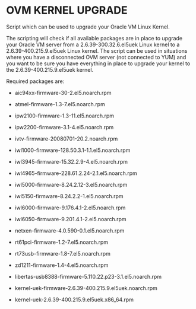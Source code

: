 # OVM KERNEL UPGRADE
Script which can be used to upgrade your Oracle VM Linux Kernel. 

The scripting will check if all available packages are in place to upgrade your Oracle VM server from a 2.6.39-300.32.6.el5uek Linux kernel to a 2.6.39-400.215.9.el5uek Linux kernel. The script can be used in situations where you have a disconnected OVM server (not connected to YUM) and you want to be sure you have everything in place to upgrade your kernel to the  2.6.39-400.215.9.el5uek kernel.

Required packages are:

- aic94xx-firmware-30-2.el5.noarch.rpm

- atmel-firmware-1.3-7.el5.noarch.rpm

- ipw2100-firmware-1.3-11.el5.noarch.rpm

- ipw2200-firmware-3.1-4.el5.noarch.rpm

- ivtv-firmware-20080701-20.2.noarch.rpm

- iwl1000-firmware-128.50.3.1-1.1.el5.noarch.rpm

- iwl3945-firmware-15.32.2.9-4.el5.noarch.rpm

- iwl4965-firmware-228.61.2.24-2.1.el5.noarch.rpm

- iwl5000-firmware-8.24.2.12-3.el5.noarch.rpm

- iwl5150-firmware-8.24.2.2-1.el5.noarch.rpm

- iwl6000-firmware-9.176.4.1-2.el5.noarch.rpm

- iwl6050-firmware-9.201.4.1-2.el5.noarch.rpm

- netxen-firmware-4.0.590-0.1.el5.noarch.rpm

- rt61pci-firmware-1.2-7.el5.noarch.rpm

- rt73usb-firmware-1.8-7.el5.noarch.rpm

- zd1211-firmware-1.4-4.el5.noarch.rpm

- libertas-usb8388-firmware-5.110.22.p23-3.1.el5.noarch.rpm

- kernel-uek-firmware-2.6.39-400.215.9.el5uek.noarch.rpm

- kernel-uek-2.6.39-400.215.9.el5uek.x86_64.rpm
